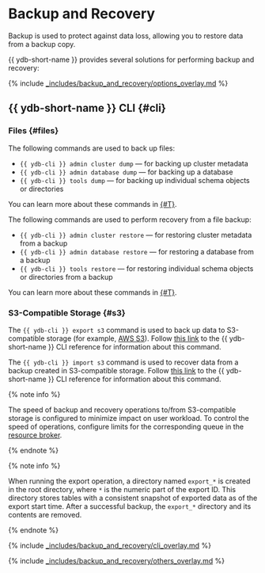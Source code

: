 # Backup and Recovery

Backup is used to protect against data loss, allowing you to restore data from a backup copy.

{{ ydb-short-name }} provides several solutions for performing backup and recovery:

{% include [_includes/backup_and_recovery/options_overlay.md](_includes/backup_and_recovery/options_overlay.md) %}

## {{ ydb-short-name }} CLI {#cli}

### Files {#files}

The following commands are used to back up files:

- `{{ ydb-cli }} admin cluster dump` — for backing up cluster metadata
- `{{ ydb-cli }} admin database dump` — for backing up a database
- `{{ ydb-cli }} tools dump` — for backing up individual schema objects or directories

You can learn more about these commands in [{#T}](../reference/ydb-cli/export-import/tools-dump.md).

The following commands are used to perform recovery from a file backup:

- `{{ ydb-cli }} admin cluster restore` — for restoring cluster metadata from a backup
- `{{ ydb-cli }} admin database restore` — for restoring a database from a backup
- `{{ ydb-cli }} tools restore` — for restoring individual schema objects or directories from a backup

You can learn more about these commands in [{#T}](../reference/ydb-cli/export-import/tools-restore.md).

### S3-Compatible Storage {#s3}

The `{{ ydb-cli }} export s3` command is used to back up data to S3-compatible storage (for example, [AWS S3](https://docs.aws.amazon.com/AmazonS3/latest/dev/Introduction.html)). Follow [this link](../reference/ydb-cli/export-import/export-s3.md) to the {{ ydb-short-name }} CLI reference for information about this command.

The `{{ ydb-cli }} import s3` command is used to recover data from a backup created in S3-compatible storage. Follow [this link](../reference/ydb-cli/export-import/import-s3.md) to the {{ ydb-short-name }} CLI reference for information about this command.

{% note info %}

The speed of backup and recovery operations to/from S3-compatible storage is configured to minimize impact on user workload. To control the speed of operations, configure limits for the corresponding queue in the [resource broker](../reference/configuration/resource_broker_config.md#resource-broker-config).

{% endnote %}

{% note info %}

When running the export operation, a directory named `export_*` is created in the root directory, where `*` is the numeric part of the export ID. This directory stores tables with a consistent snapshot of exported data as of the export start time. After a successful backup, the `export_*` directory and its contents are removed.

{% endnote %}

{% include [_includes/backup_and_recovery/cli_overlay.md](_includes/backup_and_recovery/cli_overlay.md) %}

{% include [_includes/backup_and_recovery/others_overlay.md](_includes/backup_and_recovery/others_overlay.md) %}
